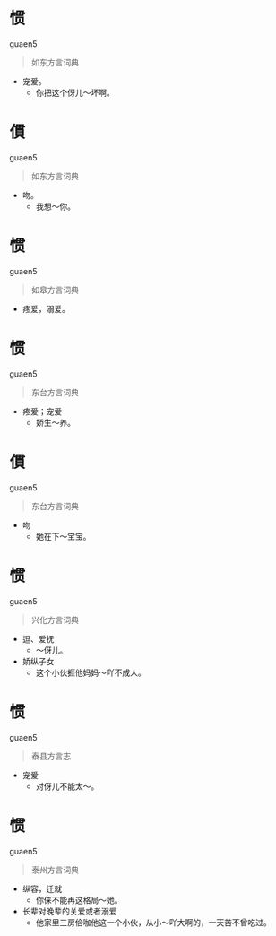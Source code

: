 # 惯
guaen5
> 如东方言词典
- 宠爱。
  - 你把这个伢儿～坏啊。

# 𠍿
guaen5
> 如东方言词典
- 吻。
  - 我想～你。

# 惯
guaen5
> 如皋方言词典
- 疼爱，溺爱。

# 惯
guaen5
> 东台方言词典
- 疼爱；宠爱
  - 娇生～养。

# 𠍿
guaen5
> 东台方言词典
- 吻
  - 她在下～宝宝。

# 惯
guaen5
> 兴化方言词典
- 逗、爱抚
  - ～伢儿。
- 娇纵子女
  - 这个小伙捱他妈妈～吖不成人。

# 惯
guaen5
> 泰县方言志
- 宠爱
  - 对伢儿不能太～。


# 惯
guaen5
> 泰州方言词典
- 纵容，迁就
  - 你俫不能再这格局～她。
- 长辈对晚辈的关爱或者溺爱
  - 他家里三房佮咖他这一个小伙，从小～吖大啊的，一天苦不曾吃过。

